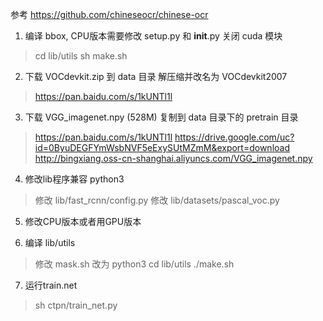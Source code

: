 参考 https://github.com/chineseocr/chinese-ocr

1. 编译 bbox, CPU版本需要修改 setup.py 和 __init__.py 关闭 cuda 模块
> cd lib/utils
> sh make.sh

2. 下载 VOCdevkit.zip 到 data 目录 解压缩并改名为 VOCdevkit2007
> https://pan.baidu.com/s/1kUNTl1l

3. 下载 VGG_imagenet.npy (528M) 复制到 data 目录下的 pretrain 目录
> https://pan.baidu.com/s/1kUNTl1l
> https://drive.google.com/uc?id=0ByuDEGFYmWsbNVF5eExySUtMZmM&export=download
> http://bingxiang.oss-cn-shanghai.aliyuncs.com/VGG_imagenet.npy

4. 修改lib程序兼容 python3
> 修改 lib/fast_rcnn/config.py
> 修改 lib/datasets/pascal_voc.py

5. 修改CPU版本或者用GPU版本

6. 编译 lib/utils
> 修改 mask.sh 改为 python3
> cd lib/utils
> ./make.sh

7. 运行train.net
> sh ctpn/train_net.py
